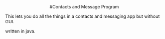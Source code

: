 <div align="center"> #Contacts and Message Program </div>

This lets you do all the things in a contacts and messaging app but without GUI.

written in java. 
